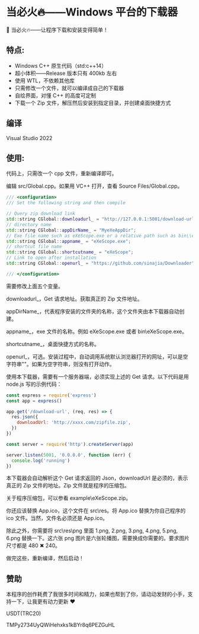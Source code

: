 # 当必火🔥——Windows 平台的下载器

🚀 当必火🔥——让程序下载和安装变得简单！

## 特点:

- Windows C++ 原生代码（std:c++14）
- 超小体积——Release 版本只有 400kb 左右
- 使用 WTL，不依赖其他库
- 只需修改一个文件，就可以编译成自己的下载器
- 自绘界面，对懂 C++ 的高度可定制
- 下载一个 Zip 文件，解压然后安装到指定目录，并创建桌面快捷方式

## 编译

Visual Studio 2022

## 使用:

代码上，只需改一个 cpp 文件，重新编译即可。

编辑 src/Global.cpp。如果用 VC++ 打开，查看 Source Files/Global.cpp。

```c++
/// <configuration>
/// Set the following string and then compile

// Query zip download link
std::string CGlobal::downloadurl_ = "http://127.0.0.1:5001/download-url";
// directory name
std::string CGlobal::appDirName_ = "MyeXeAppDir";
// Exe file name such as eXeScope.exe or a relative path such as bin\\eXeScope.exe
std::string CGlobal::appname_ = "eXeScope.exe";
// shortcut file name
std::string CGlobal::shortcutname_ = "eXeScope";
// Link to open after installation
std::string CGlobal::openurl_ = "https://github.com/sinajia/Downloader";

/// </configuration>
```

需要修改上面五个变量。

downloadurl_，Get 请求地址。获取真正的 Zip 文件地址。

appDirName_，代表程序安装的文件夹的名称，这个文件夹由本下载器自动创建。

appname_，exe 文件的名称。例如 eXeScope.exe 或者 bin\\eXeScope.exe。

shortcutname_，桌面快捷方式的名称。

openurl_，可选。安装过程中，自动调用系统默认浏览器打开的网址，可以是空字符串""。如果为空字符串，则没有打开动作。

使用本下载器，需要有一个服务器端，必须实现上述的 Get 请求。以下代码是用 node.js 写的示例代码：

```js
const express = require('express')
const app = express()

app.get('/download-url', (req, res) => {
  res.json({
    downloadUrl: 'http://xxxx.com/zipfile.zip',
  })
})

const server = require('http').createServer(app)

server.listen(5001, '0.0.0.0', function (err) {
  console.log('running')
})
```

本下载器会自动解析这个 Get 请求返回的 Json，downloadUrl 是必须的，表示真正的 Zip 文件的地址。Zip 文件就是程序的压缩包。

关于程序压缩包，可以参看 example\eXeScope.zip。

你还应该替换 App.ico，这个文件在 src\res。将 App.ico 替换为你自己程序的 ico 文件。当然，文件名必须还是 App.ico。

除此之外，你需要将 src\res\png 里面 1.png, 2.png, 3.png, 4.png, 5.png, 6.png 替换一下。这六张 png 图片是六张轮播图，需要换成你需要的。要求图片尺寸都是 480 ✖ 240。

做完这些，重新编译，然后启动！

## 赞助

本程序的创作耗费了我很多时间和精力，如果也帮到了你，请动动发财的小手，支持一下，让我更有动力更新 ❤️

USDT(TRC20)

TMPy2734UyQWiHehxks1kBYr8q6PEZGuHL
